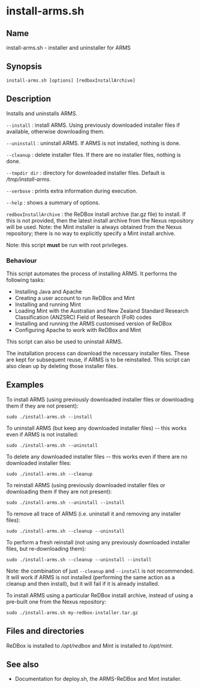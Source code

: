 # install-arms.sh

## Name

install-arms.sh - installer and uninstaller for ARMS

## Synopsis

    install-arms.sh [options] [redboxInstallArchive]

## Description

Installs and uninstalls ARMS.

`--install`
: install ARMS. Using previously downloaded installer files if
  available, otherwise downloading them.

`--uninstall`
: uninstall ARMS. If ARMS is not installed, nothing is done.

`--cleanup`
: delete installer files. If there are no installer files, nothing is done.

`--tmpdir dir`
: directory for downloaded installer files. Default is _/tmp/install-arms_.

`--verbose`
: prints extra information during execution.

`--help`
: shows a summary of options.

`redboxInstallArchive`
: the ReDBox install archive (tar.gz file) to install. If this is not
  provided, then the latest install archive from the Nexus repository
  will be used. Note: the Mint installer is always obtained from the
  Nexus repository; there is no way to explicitly specify a Mint
  install archive.

Note: this script **must** be run with root privileges.

### Behaviour

This script automates the process of installing ARMS. It performs the
following tasks:

- Installing Java and Apache
- Creating a user account to run ReDBox and Mint
- Installing and running Mint
- Loading Mint with the Australian and New Zealand Standard Research
  Classification (ANZSRC) Field of Research (FoR) codes
- Installing and running the ARMS customised version of ReDBox
- Configuring Apache to work with ReDBox and Mint

This script can also be used to uninstall ARMS.

The installation process can download the necessary installer
files. These are kept for subsequent reuse, if ARMS is to be
reinstalled. This script can also clean up by deleting those installer
files.


## Examples

To install ARMS (using previously downloaded installer files or
downloading them if they are not present):

    sudo ./install-arms.sh --install

To uninstall ARMS (but keep any downloaded installer files) -- this
works even if ARMS is not installed:

    sudo ./install-arms.sh --uninstall

To delete any downloaded installer files -- this works even if there
are no downloaded installer files:

    sudo ./install-arms.sh --cleanup

To reinstall ARMS (using previously downloaded installer files or
downloading them if they are not present):

    sudo ./install-arms.sh --uninstall --install

To remove all trace of ARMS (i.e. uninstall it and removing any
installer files):

    sudo ./install-arms.sh --cleanup --uninstall

To perform a fresh reinstall (not using any previously downloaded
installer files, but re-downloading them):

    sudo ./install-arms.sh --cleanup --uninstall --install

Note: the combination of just `--cleanup` and `--install` is not
recommended. It will work if ARMS is not installed (performing the
same action as a cleanup and then install), but it will fail if it is
already installed.

To install ARMS using a particular ReDBox install archive, instead
of using a pre-built one from the Nexus repository:

    sudo ./install-arms.sh my-redbox-installer.tar.gz


## Files and directories

ReDBox is installed to _/opt/redbox_ and Mint is installed to _/opt/mint_.


## See also

* Documentation for deploy.sh, the ARMS-ReDBox and Mint installer.


